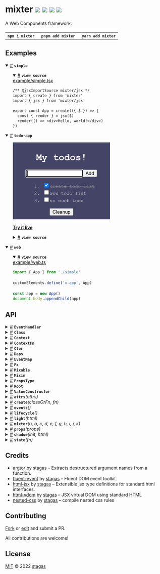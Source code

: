 <h1>
mixter <a href="https://npmjs.org/package/mixter"><img src="https://img.shields.io/badge/npm-v0.0.1-F00.svg?colorA=000"/></a> <a href="src"><img src="https://img.shields.io/badge/loc-594-FFF.svg?colorA=000"/></a> <a href="https://cdn.jsdelivr.net/npm/mixter@0.0.1/dist/mixter.min.js"><img src="https://img.shields.io/badge/brotli-2.8K-333.svg?colorA=000"/></a> <a href="LICENSE"><img src="https://img.shields.io/badge/license-MIT-F0B.svg?colorA=000"/></a>
</h1>

<p></p>

A Web Components framework.

<h4>
<table><tr><td title="Triple click to select and copy paste">
<code>npm i mixter </code>
</td><td title="Triple click to select and copy paste">
<code>pnpm add mixter </code>
</td><td title="Triple click to select and copy paste">
<code>yarn add mixter</code>
</td></tr></table>
</h4>

## Examples

<details id="example$simple" title="simple" open><summary><span><a href="#example$simple">#</a></span>  <code><strong>simple</strong></code></summary>  <ul>    <details id="source$simple" title="simple source code" open><summary><span><a href="#source$simple">#</a></span>  <code><strong>view source</strong></code></summary>  <a href="example/simple.tsx">example/simple.tsx</a>  <p>

```tsx
/** @jsxImportSource mixter/jsx */
import { create } from 'mixter'
import { jsx } from 'mixter/jsx'

export const App = create(({ $ }) => {
  const { render } = jsx($)
  render(() => <div>Hello, world!</div>)
})
```

</p>
</details></ul></details><details id="example$todo-app" title="todo-app" open><summary><span><a href="#example$todo-app">#</a></span>  <code><strong>todo-app</strong></code></summary>  <ul><p></p>  <a href="https://stagas.github.io/mixter/example/todo-app.html"><img width="308.57142857142856" height="243.42857142857142" src="example/todo-app.png" style="max-width:100%"></img>  <p><strong>Try it live</strong></p></a>    <details id="source$todo-app" title="todo-app source code" ><summary><span><a href="#source$todo-app">#</a></span>  <code><strong>view source</strong></code></summary>  <a href="example/todo-app.tsx">example/todo-app.tsx</a>  <p>

```tsx
/** @jsxImportSource mixter/jsx */
import { attrs, css, event, events, mixter, props, shadow, state } from 'mixter'
import { jsx, refs } from 'mixter/jsx'

type Todo = {
  name: string
  done: boolean
}

export class TodoApp extends mixter(
  // Extend basic HTMLElement
  HTMLElement,
  // Attach ShadowRoot
  shadow(),
  // Declare the events we will be emitting, this allows for
  // `el.onsomeevent = fn` to be statically typed
  events<{
    done: CustomEvent<{ todo: Todo }>
  }>(),
  // Element attributes, can be String, Number, Boolean
  attrs(
    class {
      name = 'My todos!'
      background = '#446'
      todoColor = '#fff'
      doneColor = '#999'
    }
  ),
  // Declare properties, can be any type
  props(
    class {
      form?: HTMLFormElement
      textInput?: HTMLInputElement
      todos: Todo[] = [
        { name: 'create todo list', done: true },
        { name: 'wow todo list', done: false },
        { name: 'so much todo', done: false },
      ]
      onTodoCleanup?: () => void
      onTodoAdd?: () => void
      onTodoChange?: (todo: Todo) => (
        e: Event & { currentTarget: HTMLInputElement },
      ) => void
    }
  ),
  // Reactive state handler
  state<TodoApp>(({ $, effect, reduce }) => {
    // Use jsx, returns the render function which acts like a `reduce`
    // that instead renders on the root element.
    const { render } = jsx($)
    // Use refs, `ref.someElement` can now be passed to `ref=` attributes in JSX.
    // Refs are bidirectional, meaning if they already have a reference, passing them to
    // a JSX element will "give" that element by reference, instead of filling "from" it.
    const { ref } = refs($)

    $.onTodoAdd = reduce(({ textInput, todos }) => (event().prevent.stop(() => {
      $.todos = [...todos, { name: textInput.value, done: false }]
      textInput.value = ''
      textInput.focus()
      // initialized with a noop function otherwise the render() below will never "fire"
      // because we are in its dependencies and our dependency `textInput` is
      // assigned inside it.
    })), () => {})

    $.onTodoChange = reduce(({ host, todos }) => (todo => (e => {
      todo.done = e.currentTarget.checked
      $.todos = [...todos]
      if (todo.done) host.dispatch('done', { todo })
    })))

    $.onTodoCleanup = reduce(({ todos }) => (() => {
      $.todos = [...todos.filter(todo => !todo.done)]
    }), () => {})

    effect(({ todos }) => {
      if (todos.length > 0 && todos.filter(todo => !todo.done).length === 0)
        alert('All done! Congrats!')
    })

    render((
      {
        name,
        background,
        doneColor,
        onTodoAdd,
        onTodoChange,
        onTodoCleanup,
        todoColor,
        todos,
      },
    ) => (
      <>
        <style>
          {css`
          width: 250px;
          padding: 10px;
          display: inline-flex;
          flex-flow: column nowrap;
          align-items: center;
          font-family: monospace;
          background: ${background};
          color: ${todoColor};
          .done {
            color: ${doneColor};
          }
          `()}
        </style>

        <h1>{name}</h1>

        <form
          onsubmit={onTodoAdd}
          style={{
            display: 'flex',
            flexFlow: 'column nowrap',
            alignItems: 'center',
          }}
        >
          <div>
            <input ref={ref.textInput} type="text" autofocus />
            <button type="submit">Add</button>
          </div>

          <ol>
            {todos.map(todo => (
              <li class={todo.done ? 'done' : ''}>
                <label>
                  <input
                    type="checkbox"
                    checked={todo.done}
                    onchange={onTodoChange(todo)}
                  />
                  {todo.done
                    ? <strike>{todo.name}</strike>
                    : todo.name}
                </label>
              </li>
            ))}
          </ol>

          {todos.some(todo => todo.done)
            && <button onclick={onTodoCleanup}>Cleanup</button>}
        </form>
      </>
    ))
  })
) {}

customElements.define('todo-app', TodoApp)

const todoApp = new TodoApp()

document.body.appendChild(todoApp)

todoApp.ondone = ({ detail: { todo } }) => {
  console.log('done', todo)
  // change background to a random hue every time we finish a todo
  todoApp.background = `hsl(${Math.random() * 360}, 30%, 20%)`
}
```

</p>
</details></ul></details><details id="example$web" title="web" open><summary><span><a href="#example$web">#</a></span>  <code><strong>web</strong></code></summary>  <ul>    <details id="source$web" title="web source code" open><summary><span><a href="#source$web">#</a></span>  <code><strong>view source</strong></code></summary>  <a href="example/web.ts">example/web.ts</a>  <p>

```ts
import { App } from './simple'

customElements.define('x-app', App)

const app = new App()
document.body.appendChild(app)
```

</p>
</details></ul></details>

## API

<p>  <details id="EventHandler$25" title="Interface" ><summary><span><a href="#EventHandler$25">#</a></span>  <code><strong>EventHandler</strong></code>    </summary>  <a href="src/mixins/events.ts#L3">src/mixins/events.ts#L3</a>  <ul>    <p>    <details id="e$29" title="Parameter" ><summary><span><a href="#e$29">#</a></span>  <code><strong>e</strong></code>    </summary>    <ul><p><a href="#E$27">E</a> &amp; {<p>  <details id="currentTarget$31" title="Property" ><summary><span><a href="#currentTarget$31">#</a></span>  <code><strong>currentTarget</strong></code>    </summary>  <a href="src/mixins/events.ts#L4">src/mixins/events.ts#L4</a>  <ul><p><a href="#T$26">T</a></p>        </ul></details><details id="target$32" title="Property" ><summary><span><a href="#target$32">#</a></span>  <code><strong>target</strong></code>    </summary>  <a href="src/mixins/events.ts#L4">src/mixins/events.ts#L4</a>  <ul><p><span>Element</span></p>        </ul></details></p>}</p>        </ul></details>  <p><strong>EventHandler</strong><em>(e)</em>  &nbsp;=&gt;  <ul>void</ul></p></p>    </ul></details><details id="Class$454" title="TypeAlias" ><summary><span><a href="#Class$454">#</a></span>  <code><strong>Class</strong></code>    </summary>  <a href="src/types.ts#L1">src/types.ts#L1</a>  <ul><p><details id="__type$455" title="Constructor" ><summary><span><a href="#__type$455">#</a></span>  <em>(args)</em>    </summary>  <a href="src/types.ts#L1">src/types.ts#L1</a>  <ul>    <p>  <details id="__type$456" title="ConstructorSignature" ><summary><span><a href="#__type$456">#</a></span>  <code><strong>new</strong></code><em>()</em>    </summary>    <ul><p><a href="#T$458">T</a></p>      <p>  <details id="args$457" title="Parameter" ><summary><span><a href="#args$457">#</a></span>  <code><strong>args</strong></code>    </summary>    <ul><p>any  []</p>        </ul></details></p>  </ul></details></p>    </ul></details></p>        </ul></details><details id="Context$113" title="TypeAlias" ><summary><span><a href="#Context$113">#</a></span>  <code><strong>Context</strong></code>    </summary>  <a href="src/mixins/state.ts#L25">src/mixins/state.ts#L25</a>  <ul><p>{<p>  <details id="$$115" title="Property" ><summary><span><a href="#$$115">#</a></span>  <code><strong>$</strong></code>    </summary>  <a href="src/mixins/state.ts#L26">src/mixins/state.ts#L26</a>  <ul><p><a href="#Context$113">Context</a>&lt;<a href="#T$136">T</a>&gt; &amp; <a href="#T$136">T</a></p>        </ul></details><details id="cleanup$116" title="Method" ><summary><span><a href="#cleanup$116">#</a></span>  <code><strong>cleanup</strong></code><em>()</em>    </summary>  <a href="src/mixins/state.ts#L27">src/mixins/state.ts#L27</a>  <ul>    <p>      <p><strong>cleanup</strong><em>()</em>  &nbsp;=&gt;  <ul>void</ul></p></p>    </ul></details><details id="effect$118" title="Method" ><summary><span><a href="#effect$118">#</a></span>  <code><strong>effect</strong></code><em>(fn, cb)</em>    </summary>  <a href="src/mixins/state.ts#L28">src/mixins/state.ts#L28</a>  <ul>    <p>    <details id="fn$120" title="Function" ><summary><span><a href="#fn$120">#</a></span>  <code><strong>fn</strong></code><em>(ctx)</em>    </summary>    <ul>    <p>    <details id="ctx$123" title="Parameter" ><summary><span><a href="#ctx$123">#</a></span>  <code><strong>ctx</strong></code>    </summary>    <ul><p><a href="#Deps$92">Deps</a>&lt;<a href="#T$136">T</a>&gt;</p>        </ul></details>  <p><strong>fn</strong><em>(ctx)</em>  &nbsp;=&gt;  <ul>any</ul></p></p>    </ul></details><details id="cb$124" title="Function" ><summary><span><a href="#cb$124">#</a></span>  <code><strong>cb</strong></code><em>(value)</em>    </summary>    <ul>    <p>    <details id="value$127" title="Parameter" ><summary><span><a href="#value$127">#</a></span>  <code><strong>value</strong></code>    </summary>    <ul><p>any</p>        </ul></details>  <p><strong>cb</strong><em>(value)</em>  &nbsp;=&gt;  <ul>boolean | void</ul></p></p>    </ul></details>  <p><strong>effect</strong><em>(fn, cb)</em>  &nbsp;=&gt;  <ul>void</ul></p></p>    </ul></details><details id="reduce$128" title="Method" ><summary><span><a href="#reduce$128">#</a></span>  <code><strong>reduce</strong></code><em>(fn, initial)</em>    </summary>  <a href="src/mixins/state.ts#L29">src/mixins/state.ts#L29</a>  <ul>    <p>    <details id="fn$131" title="Function" ><summary><span><a href="#fn$131">#</a></span>  <code><strong>fn</strong></code><em>(ctx)</em>    </summary>    <ul>    <p>    <details id="ctx$134" title="Parameter" ><summary><span><a href="#ctx$134">#</a></span>  <code><strong>ctx</strong></code>    </summary>    <ul><p><a href="#Deps$92">Deps</a>&lt;<a href="#T$136">T</a>&gt;</p>        </ul></details>  <p><strong>fn</strong><em>(ctx)</em>  &nbsp;=&gt;  <ul><a href="#R$130">R</a></ul></p></p>    </ul></details><details id="initial$135" title="Parameter" ><summary><span><a href="#initial$135">#</a></span>  <code><strong>initial</strong></code>    </summary>    <ul><p><a href="#R$130">R</a></p>        </ul></details>  <p><strong>reduce</strong>&lt;<span>R</span>&gt;<em>(fn, initial)</em>  &nbsp;=&gt;  <ul><a href="#R$130">R</a></ul></p></p>    </ul></details></p>}</p>        </ul></details><details id="ContextFn$86" title="TypeAlias" ><summary><span><a href="#ContextFn$86">#</a></span>  <code><strong>ContextFn</strong></code>    </summary>  <a href="src/mixins/state.ts#L7">src/mixins/state.ts#L7</a>  <ul><p><details id="__type$87" title="Function" ><summary><span><a href="#__type$87">#</a></span>  <em>(this, ctx)</em>    </summary>    <ul>    <p>    <details id="this$89" title="Parameter" ><summary><span><a href="#this$89">#</a></span>  <code><strong>this</strong></code>    </summary>    <ul><p><a href="#T$91">T</a></p>        </ul></details><details id="ctx$90" title="Parameter" ><summary><span><a href="#ctx$90">#</a></span>  <code><strong>ctx</strong></code>    </summary>    <ul><p><a href="#Context$113">Context</a>&lt;<a href="#T$91">T</a>&gt;</p>        </ul></details>  <p><strong></strong><em>(this, ctx)</em>  &nbsp;=&gt;  <ul>void</ul></p></p>    </ul></details></p>        </ul></details><details id="Ctor$459" title="TypeAlias" ><summary><span><a href="#Ctor$459">#</a></span>  <code><strong>Ctor</strong></code>    </summary>  <a href="src/types.ts#L3">src/types.ts#L3</a>  <ul><p><details id="__type$460" title="Constructor" ><summary><span><a href="#__type$460">#</a></span>  <em>(args)</em>    </summary>  <a href="src/types.ts#L3">src/types.ts#L3</a>  <ul>    <p>  <details id="__type$461" title="ConstructorSignature" ><summary><span><a href="#__type$461">#</a></span>  <code><strong>new</strong></code><em>()</em>    </summary>    <ul><p>unknown</p>      <p>  <details id="args$462" title="Parameter" ><summary><span><a href="#args$462">#</a></span>  <code><strong>args</strong></code>    </summary>    <ul><p>any  []</p>        </ul></details></p>  </ul></details></p>    </ul></details></p>        </ul></details><details id="Deps$92" title="TypeAlias" ><summary><span><a href="#Deps$92">#</a></span>  <code><strong>Deps</strong></code>    </summary>  <a href="src/mixins/state.ts#L9">src/mixins/state.ts#L9</a>  <ul><p>[K   in   keyof     <a href="#T$93">T</a>  ]-?:  <span>NonNullable</span>&lt;<a href="#T$93">T</a>  [<span>K</span>]&gt;</p>        </ul></details><details id="EventMap$33" title="TypeAlias" ><summary><span><a href="#EventMap$33">#</a></span>  <code><strong>EventMap</strong></code>    </summary>  <a href="src/mixins/events.ts#L7">src/mixins/events.ts#L7</a>  <ul><p>[K   in   keyof     <a href="#P$35">P</a>  ]:  <a href="#EventHandler$25">EventHandler</a>&lt;<span>InstanceType</span>&lt;<a href="#T$34">T</a>&gt;, <a href="#P$35">P</a>  [<span>K</span>]&gt;</p>        </ul></details><details id="Fx$94" title="TypeAlias" ><summary><span><a href="#Fx$94">#</a></span>  <code><strong>Fx</strong></code>    </summary>  <a href="src/mixins/state.ts#L13">src/mixins/state.ts#L13</a>  <ul><p>{<p>  <details id="dispose$102" title="Property" ><summary><span><a href="#dispose$102">#</a></span>  <code><strong>dispose</strong></code>    </summary>  <a href="src/mixins/state.ts#L16">src/mixins/state.ts#L16</a>  <ul><p><details id="__type$103" title="Function" ><summary><span><a href="#__type$103">#</a></span>  <em>()</em>    </summary>    <ul>    <p>      <p><strong></strong><em>()</em>  &nbsp;=&gt;  <ul>void</ul></p></p>    </ul></details> | <code>null</code></p>        </ul></details><details id="initial$106" title="Property" ><summary><span><a href="#initial$106">#</a></span>  <code><strong>initial</strong></code>    </summary>  <a href="src/mixins/state.ts#L18">src/mixins/state.ts#L18</a>  <ul><p>any</p>        </ul></details><details id="keys$108" title="Property" ><summary><span><a href="#keys$108">#</a></span>  <code><strong>keys</strong></code>    </summary>  <a href="src/mixins/state.ts#L20">src/mixins/state.ts#L20</a>  <ul><p><span>Set</span>&lt;keyof     <a href="#T$111">T</a>&gt;</p>        </ul></details><details id="pass$110" title="Property" ><summary><span><a href="#pass$110">#</a></span>  <code><strong>pass</strong></code>    </summary>  <a href="src/mixins/state.ts#L22">src/mixins/state.ts#L22</a>  <ul><p>boolean</p>        </ul></details><details id="target$107" title="Property" ><summary><span><a href="#target$107">#</a></span>  <code><strong>target</strong></code>    </summary>  <a href="src/mixins/state.ts#L19">src/mixins/state.ts#L19</a>  <ul><p>keyof     <a href="#T$111">T</a></p>        </ul></details><details id="type$105" title="Property" ><summary><span><a href="#type$105">#</a></span>  <code><strong>type</strong></code>    </summary>  <a href="src/mixins/state.ts#L17">src/mixins/state.ts#L17</a>  <ul><p>any</p>        </ul></details><details id="values$109" title="Property" ><summary><span><a href="#values$109">#</a></span>  <code><strong>values</strong></code>    </summary>  <a href="src/mixins/state.ts#L21">src/mixins/state.ts#L21</a>  <ul><p><a href="#Deps$92">Deps</a>&lt;<a href="#T$111">T</a>&gt;</p>        </ul></details><details id="cb$99" title="Method" ><summary><span><a href="#cb$99">#</a></span>  <code><strong>cb</strong></code><em>(value)</em>    </summary>  <a href="src/mixins/state.ts#L15">src/mixins/state.ts#L15</a>  <ul>    <p>    <details id="value$101" title="Parameter" ><summary><span><a href="#value$101">#</a></span>  <code><strong>value</strong></code>    </summary>    <ul><p><a href="#R$112">R</a></p>        </ul></details>  <p><strong>cb</strong><em>(value)</em>  &nbsp;=&gt;  <ul>boolean | void</ul></p></p>    </ul></details><details id="fn$96" title="Method" ><summary><span><a href="#fn$96">#</a></span>  <code><strong>fn</strong></code><em>(deps)</em>    </summary>  <a href="src/mixins/state.ts#L14">src/mixins/state.ts#L14</a>  <ul>    <p>    <details id="deps$98" title="Parameter" ><summary><span><a href="#deps$98">#</a></span>  <code><strong>deps</strong></code>    </summary>    <ul><p><a href="#Deps$92">Deps</a>&lt;<a href="#T$111">T</a>&gt;</p>        </ul></details>  <p><strong>fn</strong><em>(deps)</em>  &nbsp;=&gt;  <ul><a href="#R$112">R</a></ul></p></p>    </ul></details></p>}</p>        </ul></details><details id="Mixable$463" title="TypeAlias" ><summary><span><a href="#Mixable$463">#</a></span>  <code><strong>Mixable</strong></code>    </summary>  <a href="src/types.ts#L5">src/types.ts#L5</a>  <ul><p>{} &amp; <span>Omit</span>&lt;<a href="#T$465">T</a>, <code>"constructor"</code>&gt;</p>        </ul></details><details id="Mixin$466" title="TypeAlias" ><summary><span><a href="#Mixin$466">#</a></span>  <code><strong>Mixin</strong></code>    </summary>  <a href="src/types.ts#L9">src/types.ts#L9</a>  <ul><p><a href="#Mixable$463">Mixable</a>&lt;<span>CustomElementConstructor</span>&gt;</p>        </ul></details><details id="PropsType$15" title="TypeAlias" ><summary><span><a href="#PropsType$15">#</a></span>  <code><strong>PropsType</strong></code>    </summary>  <a href="src/mixins/attrs.ts#L6">src/mixins/attrs.ts#L6</a>  <ul><p>[K   in   keyof     <a href="#T$16">T</a>  ]:  <span>NonNullable</span>&lt;<a href="#T$16">T</a>  [<span>K</span>]&gt; extends <a href="#ValueConstructor$14">ValueConstructor</a> ? <span>ReturnType</span>&lt;<span>NonNullable</span>&lt;<a href="#T$16">T</a>  [<span>K</span>]&gt;&gt; : <span>NonNullable</span>&lt;<a href="#T$16">T</a>  [<span>K</span>]&gt;</p>        </ul></details><details id="Root$480" title="TypeAlias" ><summary><span><a href="#Root$480">#</a></span>  <code><strong>Root</strong></code>    </summary>  <a href="src/types.ts#L72">src/types.ts#L72</a>  <ul><p>{}</p>        </ul></details><details id="ValueConstructor$14" title="TypeAlias" ><summary><span><a href="#ValueConstructor$14">#</a></span>  <code><strong>ValueConstructor</strong></code>    </summary>  <a href="src/mixins/attrs.ts#L4">src/mixins/attrs.ts#L4</a>  <ul><p>typeof   <span>String</span> | typeof   <span>Number</span> | typeof   <span>Boolean</span></p>        </ul></details><details id="attrs$17" title="Function" ><summary><span><a href="#attrs$17">#</a></span>  <code><strong>attrs</strong></code><em>(attrs)</em>    </summary>  <a href="src/mixins/attrs.ts#L34">src/mixins/attrs.ts#L34</a>  <ul>    <p>    <details id="attrs$20" title="Parameter" ><summary><span><a href="#attrs$20">#</a></span>  <code><strong>attrs</strong></code>    </summary>    <ul><p><a href="#Class$454">Class</a>&lt;<a href="#P$19">P</a>&gt;</p>        </ul></details>  <p><strong>attrs</strong>&lt;<span>P</span>&gt;<em>(attrs)</em>  &nbsp;=&gt;  <ul><details id="__type$21" title="Function" ><summary><span><a href="#__type$21">#</a></span>  <em>(superclass)</em>    </summary>    <ul>    <p>    <details id="superclass$24" title="Parameter" ><summary><span><a href="#superclass$24">#</a></span>  <code><strong>superclass</strong></code>    </summary>    <ul><p><a href="#T$23">T</a></p>        </ul></details>  <p><strong></strong>&lt;<span>T</span><span>&nbsp;extends&nbsp;</span>     <a href="#Mixin$466">Mixin</a>&gt;<em>(superclass)</em>  &nbsp;=&gt;  <ul><a href="#T$23">T</a> &amp; <a href="#Class$454">Class</a>&lt;<a href="#PropsType$15">PropsType</a>&lt;<a href="#P$19">P</a>&gt;&gt;</ul></p></p>    </ul></details></ul></p></p>    </ul></details><details id="create$1" title="Function" ><summary><span><a href="#create$1">#</a></span>  <code><strong>create</strong></code><em>(classOrFn, fn)</em>    </summary>  <a href="src/create.ts#L3">src/create.ts#L3</a>  <ul>    <p>    <details id="classOrFn$4" title="Parameter" ><summary><span><a href="#classOrFn$4">#</a></span>  <code><strong>classOrFn</strong></code>    </summary>    <ul><p><a href="#Class$454">Class</a>&lt;<a href="#P$3">P</a>&gt; | <a href="#ContextFn$86">ContextFn</a>&lt;<a href="#P$3">P</a> &amp; <a href="#Root$480">Root</a>&gt;</p>        </ul></details><details id="fn$5" title="Parameter" ><summary><span><a href="#fn$5">#</a></span>  <code><strong>fn</strong></code>    </summary>    <ul><p><a href="#ContextFn$86">ContextFn</a>&lt;<a href="#P$3">P</a> &amp; <a href="#Root$480">Root</a>&gt;</p>        </ul></details>  <p><strong>create</strong>&lt;<span>P</span>&gt;<em>(classOrFn, fn)</em>  &nbsp;=&gt;  <ul>{} &amp; <a href="#Class$454">Class</a>&lt;<a href="#Root$480">Root</a>&gt; &amp; <a href="#Class$454">Class</a>&lt;<a href="#P$3">P</a>&gt; &amp; <a href="#Class$454">Class</a>&lt;{}&gt; | {} &amp; <a href="#Class$454">Class</a>&lt;<a href="#Root$480">Root</a>&gt; &amp; <a href="#Class$454">Class</a>&lt;{}&gt;</ul></p></p>    </ul></details><details id="events$36" title="Function" ><summary><span><a href="#events$36">#</a></span>  <code><strong>events</strong></code><em>()</em>    </summary>  <a href="src/mixins/events.ts#L20">src/mixins/events.ts#L20</a>  <ul>    <p>      <p><strong>events</strong>&lt;<span>P</span><span>&nbsp;extends&nbsp;</span>     <span>Record</span>&lt;string, <span>Event</span>&gt;&gt;<em>()</em>  &nbsp;=&gt;  <ul><details id="__type$39" title="Function" ><summary><span><a href="#__type$39">#</a></span>  <em>(superclass)</em>    </summary>    <ul>    <p>    <details id="superclass$42" title="Parameter" ><summary><span><a href="#superclass$42">#</a></span>  <code><strong>superclass</strong></code>    </summary>    <ul><p><a href="#T$41">T</a></p>        </ul></details>  <p><strong></strong>&lt;<span>T</span><span>&nbsp;extends&nbsp;</span>     <a href="#Mixin$466">Mixin</a>&gt;<em>(superclass)</em>  &nbsp;=&gt;  <ul><a href="#T$41">T</a> &amp; <a href="#Class$454">Class</a>&lt;{<p>  <details id="addEventListener$44" title="Method" ><summary><span><a href="#addEventListener$44">#</a></span>  <code><strong>addEventListener</strong></code><em>(type, listener, options)</em>    </summary>    <ul>    <p>    <details id="type$47" title="Parameter" ><summary><span><a href="#type$47">#</a></span>  <code><strong>type</strong></code>    </summary>    <ul><p><a href="#K$46">K</a></p>        </ul></details><details id="listener$48" title="Parameter" ><summary><span><a href="#listener$48">#</a></span>  <code><strong>listener</strong></code>    </summary>    <ul><p>any</p>        </ul></details><details id="options$49" title="Parameter" ><summary><span><a href="#options$49">#</a></span>  <code><strong>options</strong></code>    </summary>    <ul><p>any</p>        </ul></details>  <p><strong>addEventListener</strong>&lt;<span>K</span>&gt;<em>(type, listener, options)</em>  &nbsp;=&gt;  <ul>void</ul></p></p>    </ul></details><details id="dispatch$50" title="Method" ><summary><span><a href="#dispatch$50">#</a></span>  <code><strong>dispatch</strong></code><em>(name, detail, init)</em>    </summary>    <ul>    <p>    <details id="name$52" title="Parameter" ><summary><span><a href="#name$52">#</a></span>  <code><strong>name</strong></code>    </summary>    <ul><p>string</p>        </ul></details><details id="detail$53" title="Parameter" ><summary><span><a href="#detail$53">#</a></span>  <code><strong>detail</strong></code>    </summary>    <ul><p>any</p>        </ul></details><details id="init$54" title="Parameter" ><summary><span><a href="#init$54">#</a></span>  <code><strong>init</strong></code>    </summary>    <ul><p><span>CustomEventInit</span>&lt;any&gt;</p>        </ul></details>  <p><strong>dispatch</strong><em>(name, detail, init)</em>  &nbsp;=&gt;  <ul>any</ul></p></p>    </ul></details></p>} &amp; [K   in   string | number | symbol  ]:  <a href="#EventHandler$25">EventHandler</a>&lt;<span>InstanceType</span>&lt;<a href="#T$41">T</a>&gt;, <a href="#P$38">P</a>  [<span>K</span>]&gt;&gt;</ul></p></p>    </ul></details></ul></p></p>    </ul></details><details id="lifecycle$55" title="Function" ><summary><span><a href="#lifecycle$55">#</a></span>  <code><strong>lifecycle</strong></code><em>()</em>    </summary>  <a href="src/mixins/lifecycle.ts#L4">src/mixins/lifecycle.ts#L4</a>  <ul>    <p>      <p><strong>lifecycle</strong><em>()</em>  &nbsp;=&gt;  <ul><details id="__type$57" title="Function" ><summary><span><a href="#__type$57">#</a></span>  <em>(superclass)</em>    </summary>    <ul>    <p>    <details id="superclass$60" title="Parameter" ><summary><span><a href="#superclass$60">#</a></span>  <code><strong>superclass</strong></code>    </summary>    <ul><p><a href="#T$59">T</a></p>        </ul></details>  <p><strong></strong>&lt;<span>T</span><span>&nbsp;extends&nbsp;</span>     <a href="#Mixin$466">Mixin</a>&gt;<em>(superclass)</em>  &nbsp;=&gt;  <ul><a href="#T$59">T</a> &amp; <a href="#Class$454">Class</a>&lt;{<p>  <details id="isMounted$62" title="Property" ><summary><span><a href="#isMounted$62">#</a></span>  <code><strong>isMounted</strong></code>    </summary>  <a href="src/mixins/lifecycle.ts#L30">src/mixins/lifecycle.ts#L30</a>  <ul><p>boolean</p>        </ul></details></p>}&gt;</ul></p></p>    </ul></details></ul></p></p>    </ul></details><details id="light$63" title="Function" ><summary><span><a href="#light$63">#</a></span>  <code><strong>light</strong></code><em>(html)</em>    </summary>  <a href="src/mixins/light.ts#L3">src/mixins/light.ts#L3</a>  <ul>    <p>    <details id="html$65" title="Parameter" ><summary><span><a href="#html$65">#</a></span>  <code><strong>html</strong></code>  <span><span>&nbsp;=&nbsp;</span>  <code>''</code></span>  </summary>    <ul><p>string</p>        </ul></details>  <p><strong>light</strong><em>(html)</em>  &nbsp;=&gt;  <ul><details id="__type$66" title="Function" ><summary><span><a href="#__type$66">#</a></span>  <em>(superclass)</em>    </summary>    <ul>    <p>    <details id="superclass$69" title="Parameter" ><summary><span><a href="#superclass$69">#</a></span>  <code><strong>superclass</strong></code>    </summary>    <ul><p><a href="#T$68">T</a></p>        </ul></details>  <p><strong></strong>&lt;<span>T</span><span>&nbsp;extends&nbsp;</span>     <a href="#Mixin$466">Mixin</a>&gt;<em>(superclass)</em>  &nbsp;=&gt;  <ul><a href="#T$68">T</a> &amp; <a href="#Class$454">Class</a>&lt;<a href="#Root$480">Root</a>&gt;</ul></p></p>    </ul></details></ul></p></p>    </ul></details><details id="mixter$148" title="Function" ><summary><span><a href="#mixter$148">#</a></span>  <code><strong>mixter</strong></code><em>(a, b, c, d, e, f, g, h, i, j, k)</em>    </summary>  <a href="src/mixter.ts#L3">src/mixter.ts#L3</a>  <ul>    <p>    <details id="a$161" title="Parameter" ><summary><span><a href="#a$161">#</a></span>  <code><strong>a</strong></code>    </summary>    <ul><p><a href="#A$150">A</a></p>        </ul></details><details id="b$162" title="Function" ><summary><span><a href="#b$162">#</a></span>  <code><strong>b</strong></code><em>(trait)</em>    </summary>    <ul>    <p>    <details id="trait$165" title="Parameter" ><summary><span><a href="#trait$165">#</a></span>  <code><strong>trait</strong></code>    </summary>    <ul><p><a href="#A$150">A</a></p>        </ul></details>  <p><strong>b</strong><em>(trait)</em>  &nbsp;=&gt;  <ul><a href="#B$151">B</a></ul></p></p>    </ul></details><details id="c$166" title="Function" ><summary><span><a href="#c$166">#</a></span>  <code><strong>c</strong></code><em>(trait)</em>    </summary>    <ul>    <p>    <details id="trait$169" title="Parameter" ><summary><span><a href="#trait$169">#</a></span>  <code><strong>trait</strong></code>    </summary>    <ul><p><a href="#B$151">B</a></p>        </ul></details>  <p><strong>c</strong><em>(trait)</em>  &nbsp;=&gt;  <ul><a href="#C$152">C</a></ul></p></p>    </ul></details><details id="d$170" title="Function" ><summary><span><a href="#d$170">#</a></span>  <code><strong>d</strong></code><em>(trait)</em>    </summary>    <ul>    <p>    <details id="trait$173" title="Parameter" ><summary><span><a href="#trait$173">#</a></span>  <code><strong>trait</strong></code>    </summary>    <ul><p><a href="#C$152">C</a></p>        </ul></details>  <p><strong>d</strong><em>(trait)</em>  &nbsp;=&gt;  <ul><a href="#D$153">D</a></ul></p></p>    </ul></details><details id="e$174" title="Function" ><summary><span><a href="#e$174">#</a></span>  <code><strong>e</strong></code><em>(trait)</em>    </summary>    <ul>    <p>    <details id="trait$177" title="Parameter" ><summary><span><a href="#trait$177">#</a></span>  <code><strong>trait</strong></code>    </summary>    <ul><p><a href="#D$153">D</a></p>        </ul></details>  <p><strong>e</strong><em>(trait)</em>  &nbsp;=&gt;  <ul><a href="#E$154">E</a></ul></p></p>    </ul></details><details id="f$178" title="Function" ><summary><span><a href="#f$178">#</a></span>  <code><strong>f</strong></code><em>(trait)</em>    </summary>    <ul>    <p>    <details id="trait$181" title="Parameter" ><summary><span><a href="#trait$181">#</a></span>  <code><strong>trait</strong></code>    </summary>    <ul><p><a href="#E$154">E</a></p>        </ul></details>  <p><strong>f</strong><em>(trait)</em>  &nbsp;=&gt;  <ul><a href="#F$155">F</a></ul></p></p>    </ul></details><details id="g$182" title="Function" ><summary><span><a href="#g$182">#</a></span>  <code><strong>g</strong></code><em>(trait)</em>    </summary>    <ul>    <p>    <details id="trait$185" title="Parameter" ><summary><span><a href="#trait$185">#</a></span>  <code><strong>trait</strong></code>    </summary>    <ul><p><a href="#F$155">F</a></p>        </ul></details>  <p><strong>g</strong><em>(trait)</em>  &nbsp;=&gt;  <ul><a href="#G$156">G</a></ul></p></p>    </ul></details><details id="h$186" title="Function" ><summary><span><a href="#h$186">#</a></span>  <code><strong>h</strong></code><em>(trait)</em>    </summary>    <ul>    <p>    <details id="trait$189" title="Parameter" ><summary><span><a href="#trait$189">#</a></span>  <code><strong>trait</strong></code>    </summary>    <ul><p><a href="#G$156">G</a></p>        </ul></details>  <p><strong>h</strong><em>(trait)</em>  &nbsp;=&gt;  <ul><a href="#H$157">H</a></ul></p></p>    </ul></details><details id="i$190" title="Function" ><summary><span><a href="#i$190">#</a></span>  <code><strong>i</strong></code><em>(trait)</em>    </summary>    <ul>    <p>    <details id="trait$193" title="Parameter" ><summary><span><a href="#trait$193">#</a></span>  <code><strong>trait</strong></code>    </summary>    <ul><p><a href="#H$157">H</a></p>        </ul></details>  <p><strong>i</strong><em>(trait)</em>  &nbsp;=&gt;  <ul><a href="#I$158">I</a></ul></p></p>    </ul></details><details id="j$194" title="Function" ><summary><span><a href="#j$194">#</a></span>  <code><strong>j</strong></code><em>(trait)</em>    </summary>    <ul>    <p>    <details id="trait$197" title="Parameter" ><summary><span><a href="#trait$197">#</a></span>  <code><strong>trait</strong></code>    </summary>    <ul><p><a href="#I$158">I</a></p>        </ul></details>  <p><strong>j</strong><em>(trait)</em>  &nbsp;=&gt;  <ul><a href="#J$159">J</a></ul></p></p>    </ul></details><details id="k$198" title="Function" ><summary><span><a href="#k$198">#</a></span>  <code><strong>k</strong></code><em>(trait)</em>    </summary>    <ul>    <p>    <details id="trait$201" title="Parameter" ><summary><span><a href="#trait$201">#</a></span>  <code><strong>trait</strong></code>    </summary>    <ul><p><a href="#J$159">J</a></p>        </ul></details>  <p><strong>k</strong><em>(trait)</em>  &nbsp;=&gt;  <ul><a href="#K$160">K</a></ul></p></p>    </ul></details>  <p><strong>mixter</strong>&lt;<span>A</span><span>&nbsp;extends&nbsp;</span>     <a href="#Ctor$459">Ctor</a>, <span>B</span><span>&nbsp;extends&nbsp;</span>     <a href="#Ctor$459">Ctor</a>, <span>C</span><span>&nbsp;extends&nbsp;</span>     <a href="#Ctor$459">Ctor</a>, <span>D</span><span>&nbsp;extends&nbsp;</span>     <a href="#Ctor$459">Ctor</a>, <span>E</span><span>&nbsp;extends&nbsp;</span>     <a href="#Ctor$459">Ctor</a>, <span>F</span><span>&nbsp;extends&nbsp;</span>     <a href="#Ctor$459">Ctor</a>, <span>G</span><span>&nbsp;extends&nbsp;</span>     <a href="#Ctor$459">Ctor</a>, <span>H</span><span>&nbsp;extends&nbsp;</span>     <a href="#Ctor$459">Ctor</a>, <span>I</span><span>&nbsp;extends&nbsp;</span>     <a href="#Ctor$459">Ctor</a>, <span>J</span><span>&nbsp;extends&nbsp;</span>     <a href="#Ctor$459">Ctor</a>, <span>K</span><span>&nbsp;extends&nbsp;</span>     <a href="#Ctor$459">Ctor</a>&gt;<em>(a, b, c, d, e, f, g, h, i, j, k)</em>  &nbsp;=&gt;  <ul><a href="#A$150">A</a> &amp; <a href="#B$151">B</a> &amp; <a href="#C$152">C</a> &amp; <a href="#D$153">D</a> &amp; <a href="#E$154">E</a> &amp; <a href="#F$155">F</a> &amp; <a href="#G$156">G</a> &amp; <a href="#H$157">H</a> &amp; <a href="#I$158">I</a> &amp; <a href="#J$159">J</a> &amp; <a href="#K$160">K</a></ul></p>  <details id="a$213" title="Parameter" ><summary><span><a href="#a$213">#</a></span>  <code><strong>a</strong></code>    </summary>    <ul><p><a href="#A$203">A</a></p>        </ul></details><details id="b$214" title="Function" ><summary><span><a href="#b$214">#</a></span>  <code><strong>b</strong></code><em>(trait)</em>    </summary>    <ul>    <p>    <details id="trait$217" title="Parameter" ><summary><span><a href="#trait$217">#</a></span>  <code><strong>trait</strong></code>    </summary>    <ul><p><a href="#A$203">A</a></p>        </ul></details>  <p><strong>b</strong><em>(trait)</em>  &nbsp;=&gt;  <ul><a href="#B$204">B</a></ul></p></p>    </ul></details><details id="c$218" title="Function" ><summary><span><a href="#c$218">#</a></span>  <code><strong>c</strong></code><em>(trait)</em>    </summary>    <ul>    <p>    <details id="trait$221" title="Parameter" ><summary><span><a href="#trait$221">#</a></span>  <code><strong>trait</strong></code>    </summary>    <ul><p><a href="#B$204">B</a></p>        </ul></details>  <p><strong>c</strong><em>(trait)</em>  &nbsp;=&gt;  <ul><a href="#C$205">C</a></ul></p></p>    </ul></details><details id="d$222" title="Function" ><summary><span><a href="#d$222">#</a></span>  <code><strong>d</strong></code><em>(trait)</em>    </summary>    <ul>    <p>    <details id="trait$225" title="Parameter" ><summary><span><a href="#trait$225">#</a></span>  <code><strong>trait</strong></code>    </summary>    <ul><p><a href="#C$205">C</a></p>        </ul></details>  <p><strong>d</strong><em>(trait)</em>  &nbsp;=&gt;  <ul><a href="#D$206">D</a></ul></p></p>    </ul></details><details id="e$226" title="Function" ><summary><span><a href="#e$226">#</a></span>  <code><strong>e</strong></code><em>(trait)</em>    </summary>    <ul>    <p>    <details id="trait$229" title="Parameter" ><summary><span><a href="#trait$229">#</a></span>  <code><strong>trait</strong></code>    </summary>    <ul><p><a href="#D$206">D</a></p>        </ul></details>  <p><strong>e</strong><em>(trait)</em>  &nbsp;=&gt;  <ul><a href="#E$207">E</a></ul></p></p>    </ul></details><details id="f$230" title="Function" ><summary><span><a href="#f$230">#</a></span>  <code><strong>f</strong></code><em>(trait)</em>    </summary>    <ul>    <p>    <details id="trait$233" title="Parameter" ><summary><span><a href="#trait$233">#</a></span>  <code><strong>trait</strong></code>    </summary>    <ul><p><a href="#E$207">E</a></p>        </ul></details>  <p><strong>f</strong><em>(trait)</em>  &nbsp;=&gt;  <ul><a href="#F$208">F</a></ul></p></p>    </ul></details><details id="g$234" title="Function" ><summary><span><a href="#g$234">#</a></span>  <code><strong>g</strong></code><em>(trait)</em>    </summary>    <ul>    <p>    <details id="trait$237" title="Parameter" ><summary><span><a href="#trait$237">#</a></span>  <code><strong>trait</strong></code>    </summary>    <ul><p><a href="#F$208">F</a></p>        </ul></details>  <p><strong>g</strong><em>(trait)</em>  &nbsp;=&gt;  <ul><a href="#G$209">G</a></ul></p></p>    </ul></details><details id="h$238" title="Function" ><summary><span><a href="#h$238">#</a></span>  <code><strong>h</strong></code><em>(trait)</em>    </summary>    <ul>    <p>    <details id="trait$241" title="Parameter" ><summary><span><a href="#trait$241">#</a></span>  <code><strong>trait</strong></code>    </summary>    <ul><p><a href="#G$209">G</a></p>        </ul></details>  <p><strong>h</strong><em>(trait)</em>  &nbsp;=&gt;  <ul><a href="#H$210">H</a></ul></p></p>    </ul></details><details id="i$242" title="Function" ><summary><span><a href="#i$242">#</a></span>  <code><strong>i</strong></code><em>(trait)</em>    </summary>    <ul>    <p>    <details id="trait$245" title="Parameter" ><summary><span><a href="#trait$245">#</a></span>  <code><strong>trait</strong></code>    </summary>    <ul><p><a href="#H$210">H</a></p>        </ul></details>  <p><strong>i</strong><em>(trait)</em>  &nbsp;=&gt;  <ul><a href="#I$211">I</a></ul></p></p>    </ul></details><details id="j$246" title="Function" ><summary><span><a href="#j$246">#</a></span>  <code><strong>j</strong></code><em>(trait)</em>    </summary>    <ul>    <p>    <details id="trait$249" title="Parameter" ><summary><span><a href="#trait$249">#</a></span>  <code><strong>trait</strong></code>    </summary>    <ul><p><a href="#I$211">I</a></p>        </ul></details>  <p><strong>j</strong><em>(trait)</em>  &nbsp;=&gt;  <ul><a href="#J$212">J</a></ul></p></p>    </ul></details>  <p><strong>mixter</strong>&lt;<span>A</span><span>&nbsp;extends&nbsp;</span>     <a href="#Ctor$459">Ctor</a>, <span>B</span><span>&nbsp;extends&nbsp;</span>     <a href="#Ctor$459">Ctor</a>, <span>C</span><span>&nbsp;extends&nbsp;</span>     <a href="#Ctor$459">Ctor</a>, <span>D</span><span>&nbsp;extends&nbsp;</span>     <a href="#Ctor$459">Ctor</a>, <span>E</span><span>&nbsp;extends&nbsp;</span>     <a href="#Ctor$459">Ctor</a>, <span>F</span><span>&nbsp;extends&nbsp;</span>     <a href="#Ctor$459">Ctor</a>, <span>G</span><span>&nbsp;extends&nbsp;</span>     <a href="#Ctor$459">Ctor</a>, <span>H</span><span>&nbsp;extends&nbsp;</span>     <a href="#Ctor$459">Ctor</a>, <span>I</span><span>&nbsp;extends&nbsp;</span>     <a href="#Ctor$459">Ctor</a>, <span>J</span><span>&nbsp;extends&nbsp;</span>     <a href="#Ctor$459">Ctor</a>&gt;<em>(a, b, c, d, e, f, g, h, i, j)</em>  &nbsp;=&gt;  <ul><a href="#A$203">A</a> &amp; <a href="#B$204">B</a> &amp; <a href="#C$205">C</a> &amp; <a href="#D$206">D</a> &amp; <a href="#E$207">E</a> &amp; <a href="#F$208">F</a> &amp; <a href="#G$209">G</a> &amp; <a href="#H$210">H</a> &amp; <a href="#I$211">I</a> &amp; <a href="#J$212">J</a></ul></p>  <details id="a$260" title="Parameter" ><summary><span><a href="#a$260">#</a></span>  <code><strong>a</strong></code>    </summary>    <ul><p><a href="#A$251">A</a></p>        </ul></details><details id="b$261" title="Function" ><summary><span><a href="#b$261">#</a></span>  <code><strong>b</strong></code><em>(trait)</em>    </summary>    <ul>    <p>    <details id="trait$264" title="Parameter" ><summary><span><a href="#trait$264">#</a></span>  <code><strong>trait</strong></code>    </summary>    <ul><p><a href="#A$251">A</a></p>        </ul></details>  <p><strong>b</strong><em>(trait)</em>  &nbsp;=&gt;  <ul><a href="#B$252">B</a></ul></p></p>    </ul></details><details id="c$265" title="Function" ><summary><span><a href="#c$265">#</a></span>  <code><strong>c</strong></code><em>(trait)</em>    </summary>    <ul>    <p>    <details id="trait$268" title="Parameter" ><summary><span><a href="#trait$268">#</a></span>  <code><strong>trait</strong></code>    </summary>    <ul><p><a href="#B$252">B</a></p>        </ul></details>  <p><strong>c</strong><em>(trait)</em>  &nbsp;=&gt;  <ul><a href="#C$253">C</a></ul></p></p>    </ul></details><details id="d$269" title="Function" ><summary><span><a href="#d$269">#</a></span>  <code><strong>d</strong></code><em>(trait)</em>    </summary>    <ul>    <p>    <details id="trait$272" title="Parameter" ><summary><span><a href="#trait$272">#</a></span>  <code><strong>trait</strong></code>    </summary>    <ul><p><a href="#C$253">C</a></p>        </ul></details>  <p><strong>d</strong><em>(trait)</em>  &nbsp;=&gt;  <ul><a href="#D$254">D</a></ul></p></p>    </ul></details><details id="e$273" title="Function" ><summary><span><a href="#e$273">#</a></span>  <code><strong>e</strong></code><em>(trait)</em>    </summary>    <ul>    <p>    <details id="trait$276" title="Parameter" ><summary><span><a href="#trait$276">#</a></span>  <code><strong>trait</strong></code>    </summary>    <ul><p><a href="#D$254">D</a></p>        </ul></details>  <p><strong>e</strong><em>(trait)</em>  &nbsp;=&gt;  <ul><a href="#E$255">E</a></ul></p></p>    </ul></details><details id="f$277" title="Function" ><summary><span><a href="#f$277">#</a></span>  <code><strong>f</strong></code><em>(trait)</em>    </summary>    <ul>    <p>    <details id="trait$280" title="Parameter" ><summary><span><a href="#trait$280">#</a></span>  <code><strong>trait</strong></code>    </summary>    <ul><p><a href="#E$255">E</a></p>        </ul></details>  <p><strong>f</strong><em>(trait)</em>  &nbsp;=&gt;  <ul><a href="#F$256">F</a></ul></p></p>    </ul></details><details id="g$281" title="Function" ><summary><span><a href="#g$281">#</a></span>  <code><strong>g</strong></code><em>(trait)</em>    </summary>    <ul>    <p>    <details id="trait$284" title="Parameter" ><summary><span><a href="#trait$284">#</a></span>  <code><strong>trait</strong></code>    </summary>    <ul><p><a href="#F$256">F</a></p>        </ul></details>  <p><strong>g</strong><em>(trait)</em>  &nbsp;=&gt;  <ul><a href="#G$257">G</a></ul></p></p>    </ul></details><details id="h$285" title="Function" ><summary><span><a href="#h$285">#</a></span>  <code><strong>h</strong></code><em>(trait)</em>    </summary>    <ul>    <p>    <details id="trait$288" title="Parameter" ><summary><span><a href="#trait$288">#</a></span>  <code><strong>trait</strong></code>    </summary>    <ul><p><a href="#G$257">G</a></p>        </ul></details>  <p><strong>h</strong><em>(trait)</em>  &nbsp;=&gt;  <ul><a href="#H$258">H</a></ul></p></p>    </ul></details><details id="i$289" title="Function" ><summary><span><a href="#i$289">#</a></span>  <code><strong>i</strong></code><em>(trait)</em>    </summary>    <ul>    <p>    <details id="trait$292" title="Parameter" ><summary><span><a href="#trait$292">#</a></span>  <code><strong>trait</strong></code>    </summary>    <ul><p><a href="#H$258">H</a></p>        </ul></details>  <p><strong>i</strong><em>(trait)</em>  &nbsp;=&gt;  <ul><a href="#I$259">I</a></ul></p></p>    </ul></details>  <p><strong>mixter</strong>&lt;<span>A</span><span>&nbsp;extends&nbsp;</span>     <a href="#Ctor$459">Ctor</a>, <span>B</span><span>&nbsp;extends&nbsp;</span>     <a href="#Ctor$459">Ctor</a>, <span>C</span><span>&nbsp;extends&nbsp;</span>     <a href="#Ctor$459">Ctor</a>, <span>D</span><span>&nbsp;extends&nbsp;</span>     <a href="#Ctor$459">Ctor</a>, <span>E</span><span>&nbsp;extends&nbsp;</span>     <a href="#Ctor$459">Ctor</a>, <span>F</span><span>&nbsp;extends&nbsp;</span>     <a href="#Ctor$459">Ctor</a>, <span>G</span><span>&nbsp;extends&nbsp;</span>     <a href="#Ctor$459">Ctor</a>, <span>H</span><span>&nbsp;extends&nbsp;</span>     <a href="#Ctor$459">Ctor</a>, <span>I</span><span>&nbsp;extends&nbsp;</span>     <a href="#Ctor$459">Ctor</a>&gt;<em>(a, b, c, d, e, f, g, h, i)</em>  &nbsp;=&gt;  <ul><a href="#A$251">A</a> &amp; <a href="#B$252">B</a> &amp; <a href="#C$253">C</a> &amp; <a href="#D$254">D</a> &amp; <a href="#E$255">E</a> &amp; <a href="#F$256">F</a> &amp; <a href="#G$257">G</a> &amp; <a href="#H$258">H</a> &amp; <a href="#I$259">I</a></ul></p>  <details id="a$302" title="Parameter" ><summary><span><a href="#a$302">#</a></span>  <code><strong>a</strong></code>    </summary>    <ul><p><a href="#A$294">A</a></p>        </ul></details><details id="b$303" title="Function" ><summary><span><a href="#b$303">#</a></span>  <code><strong>b</strong></code><em>(trait)</em>    </summary>    <ul>    <p>    <details id="trait$306" title="Parameter" ><summary><span><a href="#trait$306">#</a></span>  <code><strong>trait</strong></code>    </summary>    <ul><p><a href="#A$294">A</a></p>        </ul></details>  <p><strong>b</strong><em>(trait)</em>  &nbsp;=&gt;  <ul><a href="#B$295">B</a></ul></p></p>    </ul></details><details id="c$307" title="Function" ><summary><span><a href="#c$307">#</a></span>  <code><strong>c</strong></code><em>(trait)</em>    </summary>    <ul>    <p>    <details id="trait$310" title="Parameter" ><summary><span><a href="#trait$310">#</a></span>  <code><strong>trait</strong></code>    </summary>    <ul><p><a href="#B$295">B</a></p>        </ul></details>  <p><strong>c</strong><em>(trait)</em>  &nbsp;=&gt;  <ul><a href="#C$296">C</a></ul></p></p>    </ul></details><details id="d$311" title="Function" ><summary><span><a href="#d$311">#</a></span>  <code><strong>d</strong></code><em>(trait)</em>    </summary>    <ul>    <p>    <details id="trait$314" title="Parameter" ><summary><span><a href="#trait$314">#</a></span>  <code><strong>trait</strong></code>    </summary>    <ul><p><a href="#C$296">C</a></p>        </ul></details>  <p><strong>d</strong><em>(trait)</em>  &nbsp;=&gt;  <ul><a href="#D$297">D</a></ul></p></p>    </ul></details><details id="e$315" title="Function" ><summary><span><a href="#e$315">#</a></span>  <code><strong>e</strong></code><em>(trait)</em>    </summary>    <ul>    <p>    <details id="trait$318" title="Parameter" ><summary><span><a href="#trait$318">#</a></span>  <code><strong>trait</strong></code>    </summary>    <ul><p><a href="#D$297">D</a></p>        </ul></details>  <p><strong>e</strong><em>(trait)</em>  &nbsp;=&gt;  <ul><a href="#E$298">E</a></ul></p></p>    </ul></details><details id="f$319" title="Function" ><summary><span><a href="#f$319">#</a></span>  <code><strong>f</strong></code><em>(trait)</em>    </summary>    <ul>    <p>    <details id="trait$322" title="Parameter" ><summary><span><a href="#trait$322">#</a></span>  <code><strong>trait</strong></code>    </summary>    <ul><p><a href="#E$298">E</a></p>        </ul></details>  <p><strong>f</strong><em>(trait)</em>  &nbsp;=&gt;  <ul><a href="#F$299">F</a></ul></p></p>    </ul></details><details id="g$323" title="Function" ><summary><span><a href="#g$323">#</a></span>  <code><strong>g</strong></code><em>(trait)</em>    </summary>    <ul>    <p>    <details id="trait$326" title="Parameter" ><summary><span><a href="#trait$326">#</a></span>  <code><strong>trait</strong></code>    </summary>    <ul><p><a href="#F$299">F</a></p>        </ul></details>  <p><strong>g</strong><em>(trait)</em>  &nbsp;=&gt;  <ul><a href="#G$300">G</a></ul></p></p>    </ul></details><details id="h$327" title="Function" ><summary><span><a href="#h$327">#</a></span>  <code><strong>h</strong></code><em>(trait)</em>    </summary>    <ul>    <p>    <details id="trait$330" title="Parameter" ><summary><span><a href="#trait$330">#</a></span>  <code><strong>trait</strong></code>    </summary>    <ul><p><a href="#G$300">G</a></p>        </ul></details>  <p><strong>h</strong><em>(trait)</em>  &nbsp;=&gt;  <ul><a href="#H$301">H</a></ul></p></p>    </ul></details>  <p><strong>mixter</strong>&lt;<span>A</span><span>&nbsp;extends&nbsp;</span>     <a href="#Ctor$459">Ctor</a>, <span>B</span><span>&nbsp;extends&nbsp;</span>     <a href="#Ctor$459">Ctor</a>, <span>C</span><span>&nbsp;extends&nbsp;</span>     <a href="#Ctor$459">Ctor</a>, <span>D</span><span>&nbsp;extends&nbsp;</span>     <a href="#Ctor$459">Ctor</a>, <span>E</span><span>&nbsp;extends&nbsp;</span>     <a href="#Ctor$459">Ctor</a>, <span>F</span><span>&nbsp;extends&nbsp;</span>     <a href="#Ctor$459">Ctor</a>, <span>G</span><span>&nbsp;extends&nbsp;</span>     <a href="#Ctor$459">Ctor</a>, <span>H</span><span>&nbsp;extends&nbsp;</span>     <a href="#Ctor$459">Ctor</a>&gt;<em>(a, b, c, d, e, f, g, h)</em>  &nbsp;=&gt;  <ul><a href="#A$294">A</a> &amp; <a href="#B$295">B</a> &amp; <a href="#C$296">C</a> &amp; <a href="#D$297">D</a> &amp; <a href="#E$298">E</a> &amp; <a href="#F$299">F</a> &amp; <a href="#G$300">G</a> &amp; <a href="#H$301">H</a></ul></p>  <details id="a$339" title="Parameter" ><summary><span><a href="#a$339">#</a></span>  <code><strong>a</strong></code>    </summary>    <ul><p><a href="#A$332">A</a></p>        </ul></details><details id="b$340" title="Function" ><summary><span><a href="#b$340">#</a></span>  <code><strong>b</strong></code><em>(trait)</em>    </summary>    <ul>    <p>    <details id="trait$343" title="Parameter" ><summary><span><a href="#trait$343">#</a></span>  <code><strong>trait</strong></code>    </summary>    <ul><p><a href="#A$332">A</a></p>        </ul></details>  <p><strong>b</strong><em>(trait)</em>  &nbsp;=&gt;  <ul><a href="#B$333">B</a></ul></p></p>    </ul></details><details id="c$344" title="Function" ><summary><span><a href="#c$344">#</a></span>  <code><strong>c</strong></code><em>(trait)</em>    </summary>    <ul>    <p>    <details id="trait$347" title="Parameter" ><summary><span><a href="#trait$347">#</a></span>  <code><strong>trait</strong></code>    </summary>    <ul><p><a href="#B$333">B</a></p>        </ul></details>  <p><strong>c</strong><em>(trait)</em>  &nbsp;=&gt;  <ul><a href="#C$334">C</a></ul></p></p>    </ul></details><details id="d$348" title="Function" ><summary><span><a href="#d$348">#</a></span>  <code><strong>d</strong></code><em>(trait)</em>    </summary>    <ul>    <p>    <details id="trait$351" title="Parameter" ><summary><span><a href="#trait$351">#</a></span>  <code><strong>trait</strong></code>    </summary>    <ul><p><a href="#C$334">C</a></p>        </ul></details>  <p><strong>d</strong><em>(trait)</em>  &nbsp;=&gt;  <ul><a href="#D$335">D</a></ul></p></p>    </ul></details><details id="e$352" title="Function" ><summary><span><a href="#e$352">#</a></span>  <code><strong>e</strong></code><em>(trait)</em>    </summary>    <ul>    <p>    <details id="trait$355" title="Parameter" ><summary><span><a href="#trait$355">#</a></span>  <code><strong>trait</strong></code>    </summary>    <ul><p><a href="#D$335">D</a></p>        </ul></details>  <p><strong>e</strong><em>(trait)</em>  &nbsp;=&gt;  <ul><a href="#E$336">E</a></ul></p></p>    </ul></details><details id="f$356" title="Function" ><summary><span><a href="#f$356">#</a></span>  <code><strong>f</strong></code><em>(trait)</em>    </summary>    <ul>    <p>    <details id="trait$359" title="Parameter" ><summary><span><a href="#trait$359">#</a></span>  <code><strong>trait</strong></code>    </summary>    <ul><p><a href="#E$336">E</a></p>        </ul></details>  <p><strong>f</strong><em>(trait)</em>  &nbsp;=&gt;  <ul><a href="#F$337">F</a></ul></p></p>    </ul></details><details id="g$360" title="Function" ><summary><span><a href="#g$360">#</a></span>  <code><strong>g</strong></code><em>(trait)</em>    </summary>    <ul>    <p>    <details id="trait$363" title="Parameter" ><summary><span><a href="#trait$363">#</a></span>  <code><strong>trait</strong></code>    </summary>    <ul><p><a href="#F$337">F</a></p>        </ul></details>  <p><strong>g</strong><em>(trait)</em>  &nbsp;=&gt;  <ul><a href="#G$338">G</a></ul></p></p>    </ul></details>  <p><strong>mixter</strong>&lt;<span>A</span><span>&nbsp;extends&nbsp;</span>     <a href="#Ctor$459">Ctor</a>, <span>B</span><span>&nbsp;extends&nbsp;</span>     <a href="#Ctor$459">Ctor</a>, <span>C</span><span>&nbsp;extends&nbsp;</span>     <a href="#Ctor$459">Ctor</a>, <span>D</span><span>&nbsp;extends&nbsp;</span>     <a href="#Ctor$459">Ctor</a>, <span>E</span><span>&nbsp;extends&nbsp;</span>     <a href="#Ctor$459">Ctor</a>, <span>F</span><span>&nbsp;extends&nbsp;</span>     <a href="#Ctor$459">Ctor</a>, <span>G</span><span>&nbsp;extends&nbsp;</span>     <a href="#Ctor$459">Ctor</a>&gt;<em>(a, b, c, d, e, f, g)</em>  &nbsp;=&gt;  <ul><a href="#A$332">A</a> &amp; <a href="#B$333">B</a> &amp; <a href="#C$334">C</a> &amp; <a href="#D$335">D</a> &amp; <a href="#E$336">E</a> &amp; <a href="#F$337">F</a> &amp; <a href="#G$338">G</a></ul></p>  <details id="a$371" title="Parameter" ><summary><span><a href="#a$371">#</a></span>  <code><strong>a</strong></code>    </summary>    <ul><p><a href="#A$365">A</a></p>        </ul></details><details id="b$372" title="Function" ><summary><span><a href="#b$372">#</a></span>  <code><strong>b</strong></code><em>(trait)</em>    </summary>    <ul>    <p>    <details id="trait$375" title="Parameter" ><summary><span><a href="#trait$375">#</a></span>  <code><strong>trait</strong></code>    </summary>    <ul><p><a href="#A$365">A</a></p>        </ul></details>  <p><strong>b</strong><em>(trait)</em>  &nbsp;=&gt;  <ul><a href="#B$366">B</a></ul></p></p>    </ul></details><details id="c$376" title="Function" ><summary><span><a href="#c$376">#</a></span>  <code><strong>c</strong></code><em>(trait)</em>    </summary>    <ul>    <p>    <details id="trait$379" title="Parameter" ><summary><span><a href="#trait$379">#</a></span>  <code><strong>trait</strong></code>    </summary>    <ul><p><a href="#B$366">B</a></p>        </ul></details>  <p><strong>c</strong><em>(trait)</em>  &nbsp;=&gt;  <ul><a href="#C$367">C</a></ul></p></p>    </ul></details><details id="d$380" title="Function" ><summary><span><a href="#d$380">#</a></span>  <code><strong>d</strong></code><em>(trait)</em>    </summary>    <ul>    <p>    <details id="trait$383" title="Parameter" ><summary><span><a href="#trait$383">#</a></span>  <code><strong>trait</strong></code>    </summary>    <ul><p><a href="#C$367">C</a></p>        </ul></details>  <p><strong>d</strong><em>(trait)</em>  &nbsp;=&gt;  <ul><a href="#D$368">D</a></ul></p></p>    </ul></details><details id="e$384" title="Function" ><summary><span><a href="#e$384">#</a></span>  <code><strong>e</strong></code><em>(trait)</em>    </summary>    <ul>    <p>    <details id="trait$387" title="Parameter" ><summary><span><a href="#trait$387">#</a></span>  <code><strong>trait</strong></code>    </summary>    <ul><p><a href="#D$368">D</a></p>        </ul></details>  <p><strong>e</strong><em>(trait)</em>  &nbsp;=&gt;  <ul><a href="#E$369">E</a></ul></p></p>    </ul></details><details id="f$388" title="Function" ><summary><span><a href="#f$388">#</a></span>  <code><strong>f</strong></code><em>(trait)</em>    </summary>    <ul>    <p>    <details id="trait$391" title="Parameter" ><summary><span><a href="#trait$391">#</a></span>  <code><strong>trait</strong></code>    </summary>    <ul><p><a href="#E$369">E</a></p>        </ul></details>  <p><strong>f</strong><em>(trait)</em>  &nbsp;=&gt;  <ul><a href="#F$370">F</a></ul></p></p>    </ul></details>  <p><strong>mixter</strong>&lt;<span>A</span><span>&nbsp;extends&nbsp;</span>     <a href="#Ctor$459">Ctor</a>, <span>B</span><span>&nbsp;extends&nbsp;</span>     <a href="#Ctor$459">Ctor</a>, <span>C</span><span>&nbsp;extends&nbsp;</span>     <a href="#Ctor$459">Ctor</a>, <span>D</span><span>&nbsp;extends&nbsp;</span>     <a href="#Ctor$459">Ctor</a>, <span>E</span><span>&nbsp;extends&nbsp;</span>     <a href="#Ctor$459">Ctor</a>, <span>F</span><span>&nbsp;extends&nbsp;</span>     <a href="#Ctor$459">Ctor</a>&gt;<em>(a, b, c, d, e, f)</em>  &nbsp;=&gt;  <ul><a href="#A$365">A</a> &amp; <a href="#B$366">B</a> &amp; <a href="#C$367">C</a> &amp; <a href="#D$368">D</a> &amp; <a href="#E$369">E</a> &amp; <a href="#F$370">F</a></ul></p>  <details id="a$398" title="Parameter" ><summary><span><a href="#a$398">#</a></span>  <code><strong>a</strong></code>    </summary>    <ul><p><a href="#A$393">A</a></p>        </ul></details><details id="b$399" title="Function" ><summary><span><a href="#b$399">#</a></span>  <code><strong>b</strong></code><em>(trait)</em>    </summary>    <ul>    <p>    <details id="trait$402" title="Parameter" ><summary><span><a href="#trait$402">#</a></span>  <code><strong>trait</strong></code>    </summary>    <ul><p><a href="#A$393">A</a></p>        </ul></details>  <p><strong>b</strong><em>(trait)</em>  &nbsp;=&gt;  <ul><a href="#B$394">B</a></ul></p></p>    </ul></details><details id="c$403" title="Function" ><summary><span><a href="#c$403">#</a></span>  <code><strong>c</strong></code><em>(trait)</em>    </summary>    <ul>    <p>    <details id="trait$406" title="Parameter" ><summary><span><a href="#trait$406">#</a></span>  <code><strong>trait</strong></code>    </summary>    <ul><p><a href="#B$394">B</a></p>        </ul></details>  <p><strong>c</strong><em>(trait)</em>  &nbsp;=&gt;  <ul><a href="#C$395">C</a></ul></p></p>    </ul></details><details id="d$407" title="Function" ><summary><span><a href="#d$407">#</a></span>  <code><strong>d</strong></code><em>(trait)</em>    </summary>    <ul>    <p>    <details id="trait$410" title="Parameter" ><summary><span><a href="#trait$410">#</a></span>  <code><strong>trait</strong></code>    </summary>    <ul><p><a href="#C$395">C</a></p>        </ul></details>  <p><strong>d</strong><em>(trait)</em>  &nbsp;=&gt;  <ul><a href="#D$396">D</a></ul></p></p>    </ul></details><details id="e$411" title="Function" ><summary><span><a href="#e$411">#</a></span>  <code><strong>e</strong></code><em>(trait)</em>    </summary>    <ul>    <p>    <details id="trait$414" title="Parameter" ><summary><span><a href="#trait$414">#</a></span>  <code><strong>trait</strong></code>    </summary>    <ul><p><a href="#D$396">D</a></p>        </ul></details>  <p><strong>e</strong><em>(trait)</em>  &nbsp;=&gt;  <ul><a href="#E$397">E</a></ul></p></p>    </ul></details>  <p><strong>mixter</strong>&lt;<span>A</span><span>&nbsp;extends&nbsp;</span>     <a href="#Ctor$459">Ctor</a>, <span>B</span><span>&nbsp;extends&nbsp;</span>     <a href="#Ctor$459">Ctor</a>, <span>C</span><span>&nbsp;extends&nbsp;</span>     <a href="#Ctor$459">Ctor</a>, <span>D</span><span>&nbsp;extends&nbsp;</span>     <a href="#Ctor$459">Ctor</a>, <span>E</span><span>&nbsp;extends&nbsp;</span>     <a href="#Ctor$459">Ctor</a>&gt;<em>(a, b, c, d, e)</em>  &nbsp;=&gt;  <ul><a href="#A$393">A</a> &amp; <a href="#B$394">B</a> &amp; <a href="#C$395">C</a> &amp; <a href="#D$396">D</a> &amp; <a href="#E$397">E</a></ul></p>  <details id="a$420" title="Parameter" ><summary><span><a href="#a$420">#</a></span>  <code><strong>a</strong></code>    </summary>    <ul><p><a href="#A$416">A</a></p>        </ul></details><details id="b$421" title="Function" ><summary><span><a href="#b$421">#</a></span>  <code><strong>b</strong></code><em>(trait)</em>    </summary>    <ul>    <p>    <details id="trait$424" title="Parameter" ><summary><span><a href="#trait$424">#</a></span>  <code><strong>trait</strong></code>    </summary>    <ul><p><a href="#A$416">A</a></p>        </ul></details>  <p><strong>b</strong><em>(trait)</em>  &nbsp;=&gt;  <ul><a href="#B$417">B</a></ul></p></p>    </ul></details><details id="c$425" title="Function" ><summary><span><a href="#c$425">#</a></span>  <code><strong>c</strong></code><em>(trait)</em>    </summary>    <ul>    <p>    <details id="trait$428" title="Parameter" ><summary><span><a href="#trait$428">#</a></span>  <code><strong>trait</strong></code>    </summary>    <ul><p><a href="#B$417">B</a></p>        </ul></details>  <p><strong>c</strong><em>(trait)</em>  &nbsp;=&gt;  <ul><a href="#C$418">C</a></ul></p></p>    </ul></details><details id="d$429" title="Function" ><summary><span><a href="#d$429">#</a></span>  <code><strong>d</strong></code><em>(trait)</em>    </summary>    <ul>    <p>    <details id="trait$432" title="Parameter" ><summary><span><a href="#trait$432">#</a></span>  <code><strong>trait</strong></code>    </summary>    <ul><p><a href="#C$418">C</a></p>        </ul></details>  <p><strong>d</strong><em>(trait)</em>  &nbsp;=&gt;  <ul><a href="#D$419">D</a></ul></p></p>    </ul></details>  <p><strong>mixter</strong>&lt;<span>A</span><span>&nbsp;extends&nbsp;</span>     <a href="#Ctor$459">Ctor</a>, <span>B</span><span>&nbsp;extends&nbsp;</span>     <a href="#Ctor$459">Ctor</a>, <span>C</span><span>&nbsp;extends&nbsp;</span>     <a href="#Ctor$459">Ctor</a>, <span>D</span><span>&nbsp;extends&nbsp;</span>     <a href="#Ctor$459">Ctor</a>&gt;<em>(a, b, c, d)</em>  &nbsp;=&gt;  <ul><a href="#A$416">A</a> &amp; <a href="#B$417">B</a> &amp; <a href="#C$418">C</a> &amp; <a href="#D$419">D</a></ul></p>  <details id="a$437" title="Parameter" ><summary><span><a href="#a$437">#</a></span>  <code><strong>a</strong></code>    </summary>    <ul><p><a href="#A$434">A</a></p>        </ul></details><details id="b$438" title="Function" ><summary><span><a href="#b$438">#</a></span>  <code><strong>b</strong></code><em>(trait)</em>    </summary>    <ul>    <p>    <details id="trait$441" title="Parameter" ><summary><span><a href="#trait$441">#</a></span>  <code><strong>trait</strong></code>    </summary>    <ul><p><a href="#A$434">A</a></p>        </ul></details>  <p><strong>b</strong><em>(trait)</em>  &nbsp;=&gt;  <ul><a href="#B$435">B</a></ul></p></p>    </ul></details><details id="c$442" title="Function" ><summary><span><a href="#c$442">#</a></span>  <code><strong>c</strong></code><em>(trait)</em>    </summary>    <ul>    <p>    <details id="trait$445" title="Parameter" ><summary><span><a href="#trait$445">#</a></span>  <code><strong>trait</strong></code>    </summary>    <ul><p><a href="#B$435">B</a></p>        </ul></details>  <p><strong>c</strong><em>(trait)</em>  &nbsp;=&gt;  <ul><a href="#C$436">C</a></ul></p></p>    </ul></details>  <p><strong>mixter</strong>&lt;<span>A</span><span>&nbsp;extends&nbsp;</span>     <a href="#Ctor$459">Ctor</a>, <span>B</span><span>&nbsp;extends&nbsp;</span>     <a href="#Ctor$459">Ctor</a>, <span>C</span><span>&nbsp;extends&nbsp;</span>     <a href="#Ctor$459">Ctor</a>&gt;<em>(a, b, c)</em>  &nbsp;=&gt;  <ul><a href="#A$434">A</a> &amp; <a href="#B$435">B</a> &amp; <a href="#C$436">C</a></ul></p>  <details id="a$449" title="Parameter" ><summary><span><a href="#a$449">#</a></span>  <code><strong>a</strong></code>    </summary>    <ul><p><a href="#A$447">A</a></p>        </ul></details><details id="b$450" title="Function" ><summary><span><a href="#b$450">#</a></span>  <code><strong>b</strong></code><em>(trait)</em>    </summary>    <ul>    <p>    <details id="trait$453" title="Parameter" ><summary><span><a href="#trait$453">#</a></span>  <code><strong>trait</strong></code>    </summary>    <ul><p><a href="#A$447">A</a></p>        </ul></details>  <p><strong>b</strong><em>(trait)</em>  &nbsp;=&gt;  <ul><a href="#B$448">B</a></ul></p></p>    </ul></details>  <p><strong>mixter</strong>&lt;<span>A</span><span>&nbsp;extends&nbsp;</span>     <a href="#Ctor$459">Ctor</a>, <span>B</span><span>&nbsp;extends&nbsp;</span>     <a href="#Ctor$459">Ctor</a>&gt;<em>(a, b)</em>  &nbsp;=&gt;  <ul><a href="#A$447">A</a> &amp; <a href="#B$448">B</a></ul></p></p>    </ul></details><details id="props$70" title="Function" ><summary><span><a href="#props$70">#</a></span>  <code><strong>props</strong></code><em>(props)</em>    </summary>  <a href="src/mixins/props.ts#L3">src/mixins/props.ts#L3</a>  <ul>    <p>    <details id="props$73" title="Parameter" ><summary><span><a href="#props$73">#</a></span>  <code><strong>props</strong></code>    </summary>    <ul><p><a href="#Class$454">Class</a>&lt;<a href="#P$72">P</a>&gt;</p>        </ul></details>  <p><strong>props</strong>&lt;<span>P</span>&gt;<em>(props)</em>  &nbsp;=&gt;  <ul><details id="__type$74" title="Function" ><summary><span><a href="#__type$74">#</a></span>  <em>(superclass)</em>    </summary>    <ul>    <p>    <details id="superclass$77" title="Parameter" ><summary><span><a href="#superclass$77">#</a></span>  <code><strong>superclass</strong></code>    </summary>    <ul><p><a href="#T$76">T</a></p>        </ul></details>  <p><strong></strong>&lt;<span>T</span><span>&nbsp;extends&nbsp;</span>     <a href="#Mixin$466">Mixin</a>&gt;<em>(superclass)</em>  &nbsp;=&gt;  <ul><a href="#T$76">T</a> &amp; <a href="#Class$454">Class</a>&lt;<a href="#P$72">P</a>&gt;</ul></p></p>    </ul></details></ul></p></p>    </ul></details><details id="shadow$78" title="Function" ><summary><span><a href="#shadow$78">#</a></span>  <code><strong>shadow</strong></code><em>(init, html)</em>    </summary>  <a href="src/mixins/shadow.ts#L3">src/mixins/shadow.ts#L3</a>  <ul>    <p>    <details id="init$80" title="Parameter" ><summary><span><a href="#init$80">#</a></span>  <code><strong>init</strong></code>  <span><span>&nbsp;=&nbsp;</span>  <code>''</code></span>  </summary>    <ul><p>string | <span>ShadowRootInit</span></p>        </ul></details><details id="html$81" title="Parameter" ><summary><span><a href="#html$81">#</a></span>  <code><strong>html</strong></code>  <span><span>&nbsp;=&nbsp;</span>  <code>''</code></span>  </summary>    <ul><p>string</p>        </ul></details>  <p><strong>shadow</strong><em>(init, html)</em>  &nbsp;=&gt;  <ul><details id="__type$82" title="Function" ><summary><span><a href="#__type$82">#</a></span>  <em>(superclass)</em>    </summary>    <ul>    <p>    <details id="superclass$85" title="Parameter" ><summary><span><a href="#superclass$85">#</a></span>  <code><strong>superclass</strong></code>    </summary>    <ul><p><a href="#T$84">T</a></p>        </ul></details>  <p><strong></strong>&lt;<span>T</span><span>&nbsp;extends&nbsp;</span>     <a href="#Mixin$466">Mixin</a>&gt;<em>(superclass)</em>  &nbsp;=&gt;  <ul><a href="#T$84">T</a> &amp; <a href="#Class$454">Class</a>&lt;<a href="#Root$480">Root</a>&gt;</ul></p></p>    </ul></details></ul></p></p>    </ul></details><details id="state$137" title="Function" ><summary><span><a href="#state$137">#</a></span>  <code><strong>state</strong></code><em>(fn)</em>    </summary>  <a href="src/mixins/state.ts#L140">src/mixins/state.ts#L140</a>  <ul>    <p>    <details id="fn$140" title="Parameter" ><summary><span><a href="#fn$140">#</a></span>  <code><strong>fn</strong></code>    </summary>    <ul><p><a href="#ContextFn$86">ContextFn</a>&lt;<a href="#P$139">P</a>&gt;</p>        </ul></details>  <p><strong>state</strong>&lt;<span>P</span>&gt;<em>(fn)</em>  &nbsp;=&gt;  <ul><details id="__type$141" title="Function" ><summary><span><a href="#__type$141">#</a></span>  <em>(superclass)</em>    </summary>    <ul>    <p>    <details id="superclass$144" title="Parameter" ><summary><span><a href="#superclass$144">#</a></span>  <code><strong>superclass</strong></code>    </summary>    <ul><p><a href="#T$143">T</a></p>        </ul></details>  <p><strong></strong>&lt;<span>T</span><span>&nbsp;extends&nbsp;</span>     <a href="#Mixin$466">Mixin</a>&gt;<em>(superclass)</em>  &nbsp;=&gt;  <ul><a href="#T$143">T</a> &amp; <a href="#Class$454">Class</a>&lt;{}&gt;</ul></p></p>    </ul></details></ul></p></p>    </ul></details></p>

## Credits

- [argtor](https://npmjs.org/package/argtor) by [stagas](https://github.com/stagas) &ndash; Extracts destructured argument names from a function.
- [fluent-event](https://npmjs.org/package/fluent-event) by [stagas](https://github.com/stagas) &ndash; Fluent DOM event toolkit.
- [html-jsx](https://npmjs.org/package/html-jsx) by [stagas](https://github.com/stagas) &ndash; Extensible jsx type definitions for standard html interfaces.
- [html-vdom](https://npmjs.org/package/html-vdom) by [stagas](https://github.com/stagas) &ndash; JSX virtual DOM using standard HTML
- [nested-css](https://npmjs.org/package/nested-css) by [stagas](https://github.com/stagas) &ndash; compile nested css rules

## Contributing

[Fork](https://github.com/stagas/mixter/fork) or [edit](https://github.dev/stagas/mixter) and submit a PR.

All contributions are welcome!

## License

<a href="LICENSE">MIT</a> &copy; 2022 [stagas](https://github.com/stagas)
